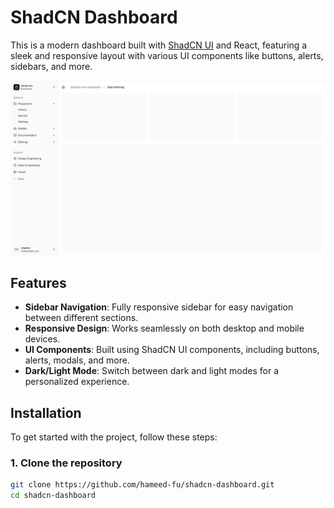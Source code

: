 # ShadCN Dashboard

This is a modern dashboard built with [ShadCN UI](https://ui.shadcn.com/) and React, featuring a sleek and responsive layout with various UI components like buttons, alerts, sidebars, and more.

![Dashboard Preview](public/app.png)

## Features

- **Sidebar Navigation**: Fully responsive sidebar for easy navigation between different sections.
- **Responsive Design**: Works seamlessly on both desktop and mobile devices.
- **UI Components**: Built using ShadCN UI components, including buttons, alerts, modals, and more.
- **Dark/Light Mode**: Switch between dark and light modes for a personalized experience.

## Installation

To get started with the project, follow these steps:

### 1. Clone the repository

```bash
git clone https://github.com/hameed-fu/shadcn-dashboard.git
cd shadcn-dashboard
